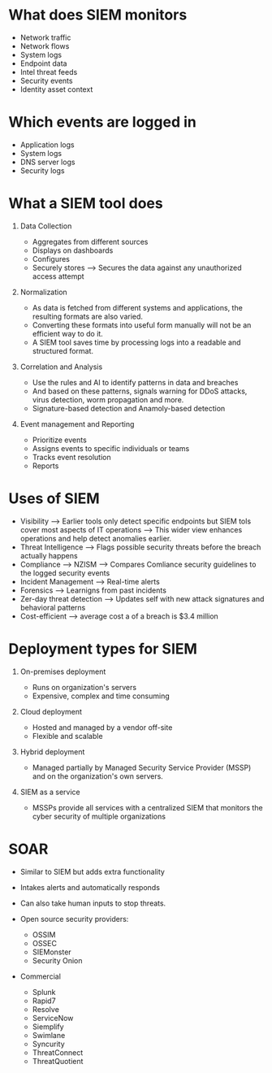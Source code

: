 # What does SIEM monitors
* Network traffic
* Network flows
* System logs
* Endpoint data
* Intel threat feeds
* Security events
* Identity asset context

# Which events are logged in
* Application logs
* System logs
* DNS server logs
* Security logs

# What a SIEM tool does
1. Data Collection
   * Aggregates from different sources
   * Displays on dashboards
   * Configures
   * Securely stores --> Secures the data against any unauthorized access attempt
  
2. Normalization
   * As data is fetched from different systems and applications, the resulting formats are also varied.
   * Converting these formats into useful form manually will not be an efficient way to do it.
   * A SIEM tool saves time by processing logs into a readable and structured format.
  
3. Correlation and Analysis
   * Use the rules and AI to identify patterns in data and breaches
   * And based on these patterns, signals warning for DDoS attacks, virus detection, worm propagation and more.
   * Signature-based detection and Anamoly-based detection
  
4. Event management and Reporting
   * Prioritize events
   * Assigns events to specific individuals or teams
   * Tracks event resolution
   * Reports
  
# Uses of SIEM
* Visibility --> Earlier tools only detect specific endpoints but SIEM tols cover most aspects of IT operations --> This wider view enhances operations and help detect anomalies earlier.
* Threat Intelligence --> Flags possible security threats before the breach actually happens
* Compliance --> NZISM --> Compares Comliance security guidelines to the logged security events
* Incident Management --> Real-time alerts
* Forensics --> Learnigns from past incidents
* Zer-day threat detection --> Updates self with new attack signatures and behavioral patterns
* Cost-efficient --> average cost a of a breach is $3.4 million

# Deployment types for SIEM
1. On-premises deployment
   * Runs on organization's servers
   * Expensive, complex and time consuming
     
2. Cloud deployment
   * Hosted and managed by a vendor off-site
   * Flexible and scalable
     
3. Hybrid deployment
   * Managed partially by Managed Security Service Provider (MSSP) and on the organization's own servers.
  
4. SIEM as a service
   * MSSPs provide all services with a centralized SIEM that monitors the cyber security of multiple organizations
  

# SOAR
* Similar to SIEM but adds extra functionality
* Intakes alerts and automatically responds
* Can also take human inputs to stop threats.
* Open source security providers:
    * OSSIM
    * OSSEC
    * SIEMonster
    * Security Onion
 
* Commercial
    *   Splunk
    *   Rapid7
    *   Resolve
    *   ServiceNow
    *   Siemplify
    *   Swimlane
    *   Syncurity
    *   ThreatConnect
    *   ThreatQuotient
 

